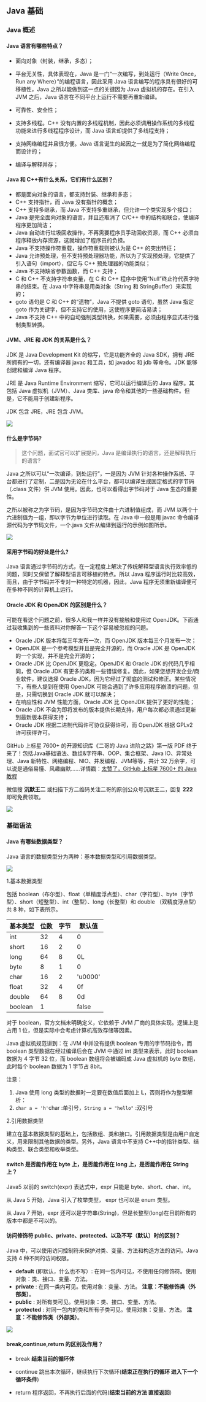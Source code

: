 ## Java 基础

### Java 概述

#### Java 语言有哪些特点？

- 面向对象（封装，继承，多态）；

- 平台无关性，具体表现在，Java 是一门“一次编写，到处运行（Write Once，Run any Where）”的编程语言，因此采用 Java 语言编写的程序具有很好的可移植性，Java 之所以能做到这一点的关键因为 Java 虚拟机的存在。在引入 JVM 之后，Java 语言在不同平台上运行不需要再重新编译。

- 可靠性、安全性；

- 支持多线程。C++ 没有内置的多线程机制，因此必须调用操作系统的多线程功能来进行多线程程序设计，而 Java 语言却提供了多线程支持；

- 支持网络编程并且很方便。Java 语言诞生的起因之一就是为了简化网络编程而设计的；

- 编译与解释并存；

#### Java 和 C++有什么关系，它们有什么区别？

- 都是面向对象的语言，都支持封装、继承和多态；
- C++ 支持指针，而 Java 没有指针的概念；
- C++ 支持多继承，而 Java 不支持多重继承，但允许一个类实现多个接口；
- Java 是完全面向对象的语言，并且还取消了 C/C++ 中的结构和联合，使编译程序更加简洁；
- Java 自动进行垃圾回收操作，不再需要程序员手动回收资源，而 C++ 必须由程序释放内存资源，这就增加了程序员的负担。
- Java 不支持操作符重载，操作符重载则被认为是 C++ 的突出特征；
- Java 允许预处理，但不支持预处理器功能，所以为了实现预处理，它提供了引入语句（import），但它与 C++ 预处理器的功能类似；
- Java 不支持缺省参数函数，而 C++ 支持；
- C 和 C++ 不支持字符串变量，在 C 和 C++ 程序中使用“Null”终止符代表字符串的结束。在 Java 中字符串是用类对象（String 和 StringBuffer）来实现的；
- goto 语句是 C 和 C++ 的“遗物”，Java 不提供 goto 语句，虽然 Java 指定 goto 作为关键字，但不支持它的使用，这使程序更简洁易读；
- Java 不支持 C++ 中的自动强制类型转换，如果需要，必须由程序显式进行强制类型转换。

#### JVM、JRE 和 JDK 的关系是什么？

JDK 是 Java Development Kit 的缩写，它是功能齐全的 Java SDK，拥有 JRE 所拥有的一切，还有编译器 javac 和工具，如 javadoc 和 jdb 等命令。JDK 能够创建和编译 Java 程序。

JRE 是 Java Runtime Environment 缩写，它可以运行编译后的 Java 程序。其包括 Java 虚拟机（JVM）、Java 类库、java 命令和其他的一些基础构件。但是，它不能用于创建新程序。

JDK 包含 JRE，JRE 包含 JVM。

![](http://blog-img.coolsen.cn/img/image-20210219163725268.png)

#### **什么是字节码?**

>这个问题，面试官可以扩展提问，Java 是编译执行的语言，还是解释执行的语言?

Java 之所以可以“一次编译，到处运行”，一是因为 JVM 针对各种操作系统、平台都进行了定制，二是因为无论在什么平台，都可以编译生成固定格式的字节码（.class 文件）供 JVM 使用。因此，也可以看得出字节码对于 Java 生态的重要性。

之所以被称之为字节码，是因为字节码文件由十六进制值组成，而 JVM 以两个十六进制值为一组，即以字节为单位进行读取。在 Java 中一般是用 javac 命令编译源代码为字节码文件，一个.java 文件从编译到运行的示例如图所示。

![](http://blog-img.coolsen.cn/img/image-20210219165630888.png)

#### 采用字节码的好处是什么?

Java 语言通过字节码的方式，在一定程度上解决了传统解释型语言执行效率低的问题，同时又保留了解释型语言可移植的特点。所以 Java 程序运行时比较高效，而且，由于字节码并不专对一种特定的机器，因此，Java 程序无须重新编译便可在多种不同的计算机上运行。

#### Oracle JDK 和 OpenJDK 的区别是什么？

可能在看这个问题之前，很多人和我一样并没有接触和使用过 OpenJDK。下面通过我收集到的一些资料对你解答一下这个容易被忽视的问题。

- Oracle JDK 版本将每三年发布一次，而 OpenJDK 版本每三个月发布一次；
- OpenJDK 是一个参考模型并且是完全开源的，而 Oracle JDK 是 OpenJDK 的一个实现，并不是完全开源的；
- Oracle JDK 比 OpenJDK 更稳定。OpenJDK 和 Oracle JDK 的代码几乎相同，但 Oracle JDK 有更多的类和一些错误修复。因此，如果您想开发企业/商业软件，建议选择 Oracle JDK，因为它经过了彻底的测试和修正。某些情况下，有些人提到在使用 OpenJDK 可能会遇到了许多应用程序崩溃的问题，但是，只需切换到 Oracle JDK 就可以解决；
- 在响应性和 JVM 性能方面，Oracle JDK 比 OpenJDK 提供了更好的性能；
- Oracle JDK 不会为即将发布的版本提供长期支持，用户每次都必须通过更新到最新版本获得支持；
- Oracle JDK 根据二进制代码许可协议获得许可，而 OpenJDK 根据 GPLv2 许可获得许可。

GitHub 上标星 7600+ 的开源知识库《二哥的 Java 进阶之路》第一版 PDF 终于来了！包括Java基础语法、数组&字符串、OOP、集合框架、Java IO、异常处理、Java 新特性、网络编程、NIO、并发编程、JVM等等，共计 32 万余字，可以说是通俗易懂、风趣幽默……详情戳：[太赞了，GitHub 上标星 7600+ 的 Java 教程](https://tobebetterjavaer.com/overview/)


微信搜 **沉默王二** 或扫描下方二维码关注二哥的原创公众号沉默王二，回复 **222** 即可免费领取。

![](https://cdn.tobebetterjavaer.com/tobebetterjavaer/images/gongzhonghao.png)
    

### 基础语法

#### Java 有哪些数据类型？

Java 语言的数据类型分为两种：基本数据类型和引用数据类型。

![](http://blog-img.coolsen.cn/img/image-20210219172725756.png)

1.基本数据类型

包括 boolean（布尔型）、float（单精度浮点型）、char（字符型）、byte（字节型）、short（短整型）、int（整型）、long（长整型）和 double （双精度浮点型）共 8 种，如下表所示。

| 基本类型 | 位数 | 字节 | 默认值  |
| -------- | ---- | ---- | ------- |
| int      | 32   | 4    | 0       |
| short    | 16   | 2    | 0       |
| long     | 64   | 8    | 0L      |
| byte     | 8    | 1    | 0       |
| char     | 16   | 2    | 'u0000' |
| float    | 32   | 4    | 0f      |
| double   | 64   | 8    | 0d      |
| boolean  | 1    |      | false   |

对于 boolean，官方文档未明确定义，它依赖于 JVM 厂商的具体实现。逻辑上是占用 1 位，但是实际中会考虑计算机高效存储等因素。

Java 虚拟机规范讲到：在 JVM 中并没有提供 boolean 专用的字节码指令，而 boolean 类型数据在经过编译后会在 JVM 中通过 int 类型来表示，此时 boolean 数据为 4 字节 32 位，而 boolean 数组将会被编码成 Java 虚拟机的 byte 数组，此时每个 boolean 数据为 1 字节占 8bit。

注意：

1. Java 使用 long 类型的数据时一定要在数值后面加上 **L**，否则将作为整型解析：
2. `char a = 'h'`char :单引号，`String a = "hello"` :双引号

2.引用数据类型

建立在基本数据类型的基础上，包括数组、类和接口。引用数据类型是由用户自定义，用来限制其他数据的类型。另外，Java 语言中不支持 C++中的指针类型、结构类型、联合类型和枚举类型。

#### switch 是否能作用在 byte 上，是否能作用在 long 上，是否能作用在 String 上？

Java5 以前的 switch(expr) 表达式中，expr 只能是 byte、short、char、int。

从 Java 5 开始，Java 引入了枚举类型， expr 也可以是 enum 类型。

从 Java 7 开始，expr 还可以是字符串(String)，但是长整型(long)在目前所有的版本中都是不可以的。

#### **访问修饰符 public、private、protected、以及不写（默认）时的区别**？

Java 中，可以使用访问控制符来保护对类、变量、方法和构造方法的访问。Java 支持 4 种不同的访问权限。

- **default** (即默认，什么也不写）: 在同一包内可见，不使用任何修饰符。使用对象：类、接口、变量、方法。
- **private** : 在同一类内可见。使用对象：变量、方法。 **注意：不能修饰类（外部类）**。
- **public** : 对所有类可见。使用对象：类、接口、变量、方法。
- **protected** : 对同一包内的类和所有子类可见。使用对象：变量、方法。 **注意：不能修饰类（外部类）**。

![](http://blog-img.coolsen.cn/img/image-20210219173433142.png)

#### break,continue,return 的区别及作用？

- break **结束当前的循环体**

- continue 跳出本次循环，继续执行下次循环(**结束正在执行的循环 进入下一个循环条件**)

- return 程序返回，不再执行后面的代码(**结束当前的方法 直接返回**)


